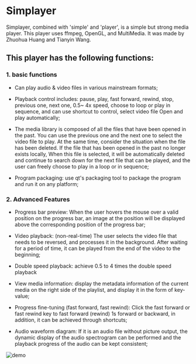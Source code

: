 # Simplayer

Simplayer, combined with 'simple' and 'player', is a simple but strong media player. This player uses ffmpeg, OpenGL, and MultiMedia. It was made by Zhuohua Huang and Tianyin Wang.

## This player has the following functions: 

### 1. basic functions
* Can play audio &amp; video files in various mainstream formats;

* Playback control includes: pause, play, fast forward, rewind, stop, previous one, next one, 0.5~ 4x speed, choose to loop or play in sequence, and can use shortcut to control, select video file Open and play automatically;

* The media library is composed of all the files that have been opened in the past.  You can use the previous one and the next one to select the video file to play.  At the same time, consider the situation when the file has been deleted.  If the file that has been opened in the past no longer exists locally, When this file is selected, it will be automatically deleted and continue to search down for the next file that can be played, and the user can freely choose to play in a loop or in sequence;

* Program packaging: use qt's packaging tool to package the program and run it on any platform;

### 2. Advanced Features

* Progress bar preview: When the user hovers the mouse over a valid position on the progress bar, an image at the position will be displayed above the corresponding position of the progress bar;

* Video playback: (non-real-time) The user selects the video file that needs to be reversed, and processes it in the background.  After waiting for a period of time, it can be played from the end of the video to the beginning;

* Double speed playback: achieve 0.5 to 4 times the double speed playback

* View media information: display the metadata information of the current media on the right side of the playlist, and display it in the form of key-value;

* Progress fine-tuning (fast forward, fast rewind): Click the fast forward or fast rewind key to fast forward (rewind) 1s forward or backward, in addition, it can be achieved through shortcuts;

* Audio waveform diagram: If it is an audio file without picture output, the dynamic display of the audio spectrogram can be performed and the playback progress of the audio can be kept consistent;



![demo](https://user-images.githubusercontent.com/78400045/172119035-a30b5d08-d148-45b4-af80-3e9b558c3d26.jpg)


